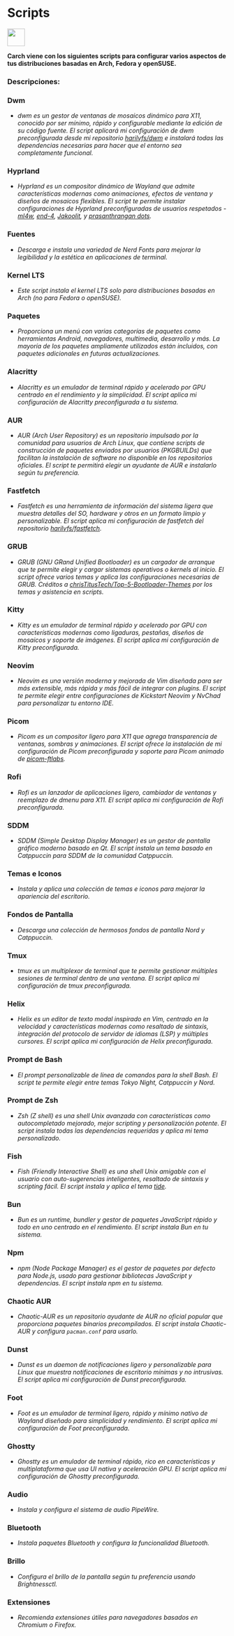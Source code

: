 # Scripts

<img src="https://cdn-icons-png.flaticon.com/128/3721/3721643.png" width="40" />

**Carch viene con los siguientes scripts para configurar varios aspectos de tus distribuciones basadas en Arch, Fedora y openSUSE.**

### Descripciones:

### Dwm
- *dwm es un gestor de ventanas de mosaicos dinámico para X11, conocido por ser mínimo, rápido y configurable mediante la edición de su código fuente. El script aplicará mi configuración de dwm preconfigurada desde mi repositorio [harilvfs/dwm](https://github.com/harilvfs/dwm) e instalará todas las dependencias necesarias para hacer que el entorno sea completamente funcional.*

### Hyprland
- *Hyprland es un compositor dinámico de Wayland que admite características modernas como animaciones, efectos de ventana y diseños de mosaicos flexibles. El script te permite instalar configuraciones de Hyprland preconfiguradas de usuarios respetados - [ml4w](https://github.com/mylinuxforwork/dotfiles), [end-4](https://github.com/end-4/dots-hyprland), [Jakoolit](https://github.com/JaKooLit/Arch-Hyprland), y [prasanthrangan dots](https://github.com/prasanthrangan/hyprdots).*

### Fuentes
- *Descarga e instala una variedad de Nerd Fonts para mejorar la legibilidad y la estética en aplicaciones de terminal.*

### Kernel LTS
- *Este script instala el kernel LTS solo para distribuciones basadas en Arch (no para Fedora o openSUSE).*

### Paquetes
- *Proporciona un menú con varias categorías de paquetes como herramientas Android, navegadores, multimedia, desarrollo y más. La mayoría de los paquetes ampliamente utilizados están incluidos, con paquetes adicionales en futuras actualizaciones.*

### Alacritty
- *Alacritty es un emulador de terminal rápido y acelerado por GPU centrado en el rendimiento y la simplicidad. El script aplica mi configuración de Alacritty preconfigurada a tu sistema.*

### AUR
- *AUR (Arch User Repository) es un repositorio impulsado por la comunidad para usuarios de Arch Linux, que contiene scripts de construcción de paquetes enviados por usuarios (PKGBUILDs) que facilitan la instalación de software no disponible en los repositorios oficiales. El script te permitirá elegir un ayudante de AUR e instalarlo según tu preferencia.*

### Fastfetch
- *Fastfetch es una herramienta de información del sistema ligera que muestra detalles del SO, hardware y otros en un formato limpio y personalizable. El script aplica mi configuración de fastfetch del repositorio [harilvfs/fastfetch](https://github.com/harilvfs/fastfetch).*

### GRUB
- *GRUB (GNU GRand Unified Bootloader) es un cargador de arranque que te permite elegir y cargar sistemas operativos o kernels al inicio. El script ofrece varios temas y aplica las configuraciones necesarias de GRUB. Créditos a [chrisTitusTech/Top-5-Bootloader-Themes](https://github.com/chrisTitusTech/Top-5-Bootloader-Themes) por los temas y asistencia en scripts.*

### Kitty
- *Kitty es un emulador de terminal rápido y acelerado por GPU con características modernas como ligaduras, pestañas, diseños de mosaicos y soporte de imágenes. El script aplica mi configuración de Kitty preconfigurada.*

### Neovim
- *Neovim es una versión moderna y mejorada de Vim diseñada para ser más extensible, más rápida y más fácil de integrar con plugins. El script te permite elegir entre configuraciones de Kickstart Neovim y NvChad para personalizar tu entorno IDE.*

### Picom
- *Picom es un compositor ligero para X11 que agrega transparencia de ventanas, sombras y animaciones. El script ofrece la instalación de mi configuración de Picom preconfigurada y soporte para Picom animado de [picom-ftlabs](https://github.com/r0-zero/picom).*

### Rofi
- *Rofi es un lanzador de aplicaciones ligero, cambiador de ventanas y reemplazo de dmenu para X11. El script aplica mi configuración de Rofi preconfigurada.*

### SDDM
- *SDDM (Simple Desktop Display Manager) es un gestor de pantalla gráfico moderno basado en Qt. El script instala un tema basado en Catppuccin para SDDM de la comunidad Catppuccin.*

### Temas e Iconos
- *Instala y aplica una colección de temas e iconos para mejorar la apariencia del escritorio.*

### Fondos de Pantalla
- *Descarga una colección de hermosos fondos de pantalla Nord y Catppuccin.*

### Tmux
- *tmux es un multiplexor de terminal que te permite gestionar múltiples sesiones de terminal dentro de una ventana. El script aplica mi configuración de tmux preconfigurada.*

### Helix
- *Helix es un editor de texto modal inspirado en Vim, centrado en la velocidad y características modernas como resaltado de sintaxis, integración del protocolo de servidor de idiomas (LSP) y múltiples cursores. El script aplica mi configuración de Helix preconfigurada.*

### Prompt de Bash
- *El prompt personalizable de línea de comandos para la shell Bash. El script te permite elegir entre temas Tokyo Night, Catppuccin y Nord.*

### Prompt de Zsh
- *Zsh (Z shell) es una shell Unix avanzada con características como autocompletado mejorado, mejor scripting y personalización potente. El script instala todas las dependencias requeridas y aplica mi tema personalizado.*

### Fish
- *Fish (Friendly Interactive Shell) es una shell Unix amigable con el usuario con auto-sugerencias inteligentes, resaltado de sintaxis y scripting fácil. El script instala y aplica el tema [tide](https://github.com/IlanCosman/tide).*

### Bun
- *Bun es un runtime, bundler y gestor de paquetes JavaScript rápido y todo en uno centrado en el rendimiento. El script instala Bun en tu sistema.*

### Npm
- *npm (Node Package Manager) es el gestor de paquetes por defecto para Node.js, usado para gestionar bibliotecas JavaScript y dependencias. El script instala npm en tu sistema.*

### Chaotic AUR
- *Chaotic-AUR es un repositorio ayudante de AUR no oficial popular que proporciona paquetes binarios precompilados. El script instala Chaotic-AUR y configura `pacman.conf` para usarlo.*

### Dunst
- *Dunst es un daemon de notificaciones ligero y personalizable para Linux que muestra notificaciones de escritorio mínimas y no intrusivas. El script aplica mi configuración de Dunst preconfigurada.*

### Foot
- *Foot es un emulador de terminal ligero, rápido y mínimo nativo de Wayland diseñado para simplicidad y rendimiento. El script aplica mi configuración de Foot preconfigurada.*

### Ghostty
- *Ghostty es un emulador de terminal rápido, rico en características y multiplataforma que usa UI nativa y aceleración GPU. El script aplica mi configuración de Ghostty preconfigurada.*

### Audio
- *Instala y configura el sistema de audio PipeWire.*

### Bluetooth
- *Instala paquetes Bluetooth y configura la funcionalidad Bluetooth.*

### Brillo
- *Configura el brillo de la pantalla según tu preferencia usando Brightnessctl.*

### Extensiones
- *Recomienda extensiones útiles para navegadores basados en Chromium o Firefox.*